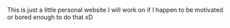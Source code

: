 This is just a little personal website I will work on if I happen to be motivated or bored enough to do that xD
